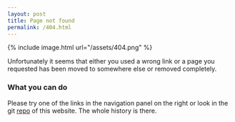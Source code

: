 ```yaml
---
layout: post
title: Page not found
permalink: /404.html
---
```


{% include image.html url="/assets/404.png" %}

Unfortunately it seems that either you used a wrong link or a page you requested has been moved to somewhere else or removed completely.

### What you can do

Please try one of the links in the navigation panel on the right or look in the git [repo][repo] of this website. The whole history is there.

[repo]: https://github.com/Sl-Alex/sl-alex.github.io
